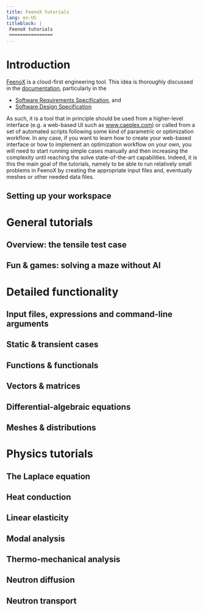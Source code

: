 ```yaml
---
title: FeenoX tutorials
lang: en-US
titleblock: |
 FeenoX tutorials
 ================
...
```


# Introduction

[FeenoX](https://www.seamplex.com/feenox) is a cloud-first engineering tool. This idea is thoroughly discussed in the [documentation](https://www.seamplex.com/feenox/doc), particularly in the

 * [Software Requirements Specification](https://www.seamplex.com/feenox/doc/srs.html), and
 * [Software Design Specification](https://www.seamplex.com/feenox/doc/sds.html)
 
As such, it is a tool that in principle should be used from a higher-level interface (e.g. a web-based UI such as www.caeplex.com) or called from a set of automated scripts following some kind of parametric or optimization workflow. In any case, if you want to learn how to create your web-based interface or how to implement an optimization workflow on your own, you will need to start running simple cases manually and then increasing the complexity until reaching the solve state-of-the-art capabilities. Indeed, it is this the main goal of the tutorials, namely to be able to run relatively small problems in FeenoX by creating the appropriate input files and, eventually meshes or other needed data files.

## Setting up your workspace


 
# General tutorials
 
## Overview: the tensile test case

## Fun & games: solving a maze without AI


# Detailed functionality

## Input files, expressions and command-line arguments

## Static & transient cases

## Functions & functionals

## Vectors & matrices

## Differential-algebraic equations

## Meshes & distributions
 

# Physics tutorials
 
## The Laplace equation

## Heat conduction

## Linear elasticity

## Modal analysis

## Thermo-mechanical analysis

## Neutron diffusion

## Neutron transport
